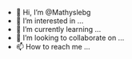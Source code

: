 - 👋 Hi, I’m @Mathyslebg
- 👀 I’m interested in ...
- 🌱 I’m currently learning ...
- 💞️ I’m looking to collaborate on ...
- 📫 How to reach me ...

<!---
Mathyslebg/Mathyslebg is a ✨ special ✨ repository because its `README.md` (this file) appears on your GitHub profile.
You can click the Preview link to take a look at your changes.
--->
